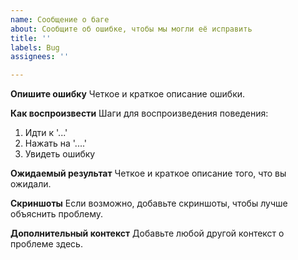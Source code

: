 ```yaml
---
name: Сообщение о баге
about: Сообщите об ошибке, чтобы мы могли её исправить
title: ''
labels: Bug
assignees: ''

---
```


**Опишите ошибку**
Четкое и краткое описание ошибки.

**Как воспроизвести**
Шаги для воспроизведения поведения:
1. Идти к '...'
2. Нажать на '....'
3. Увидеть ошибку

**Ожидаемый результат**
Четкое и краткое описание того, что вы ожидали.

**Скриншоты**
Если возможно, добавьте скриншоты, чтобы лучше объяснить проблему.

**Дополнительный контекст**
Добавьте любой другой контекст о проблеме здесь.
